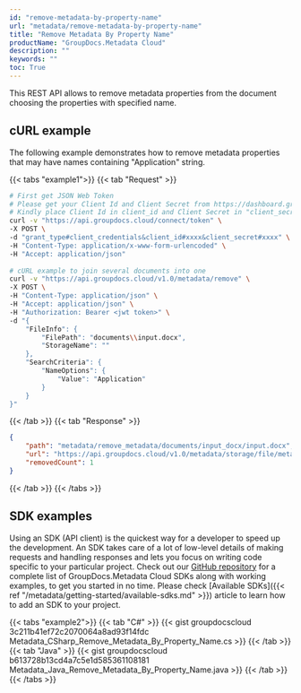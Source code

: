 ```yaml
---
id: "remove-metadata-by-property-name"
url: "metadata/remove-metadata-by-property-name"
title: "Remove Metadata By Property Name"
productName: "GroupDocs.Metadata Cloud"
description: ""
keywords: ""
toc: True
---
```


This REST API allows to remove metadata properties from the document choosing the properties with specified name.

## cURL example

The following example demonstrates how to remove metadata properties that may have names containing "Application" string.

{{< tabs "example1">}}
{{< tab "Request" >}}

```bash
# First get JSON Web Token
# Please get your Client Id and Client Secret from https://dashboard.groupdocs.cloud/applications. 
# Kindly place Client Id in client_id and Client Secret in "client_secret" argument.
curl -v "https://api.groupdocs.cloud/connect/token" \
-X POST \
-d "grant_type#client_credentials&client_id#xxxx&client_secret#xxxx" \
-H "Content-Type: application/x-www-form-urlencoded" \
-H "Accept: application/json"
   
# cURL example to join several documents into one
curl -v "https://api.groupdocs.cloud/v1.0/metadata/remove" \
-X POST \
-H "Content-Type: application/json" \
-H "Accept: application/json" \
-H "Authorization: Bearer <jwt token>" \
-d "{
    "FileInfo": {
        "FilePath": "documents\\input.docx",
        "StorageName": ""
    },
    "SearchCriteria": {
        "NameOptions": {
            "Value": "Application"
        }
    }
}"
```

{{< /tab >}}
{{< tab "Response" >}}

```json
{
    "path": "metadata/remove_metadata/documents/input_docx/input.docx",
    "url": "https://api.groupdocs.cloud/v1.0/metadata/storage/file/metadata/remove_metadata/documents/input_docx/input.docx",
    "removedCount": 1
}
```

{{< /tab >}}
{{< /tabs >}}

## SDK examples

Using an SDK (API client) is the quickest way for a developer to speed up the development. An SDK takes care of a lot of low-level details of making requests and handling responses and lets you focus on writing code specific to your particular project. Check out our [GitHub repository](https://github.com/groupdocs-metadata-cloud) for a complete list of GroupDocs.Metadata Cloud SDKs along with working examples, to get you started in no time. Please check [Available SDKs]({{< ref "/metadata/getting-started/available-sdks.md" >}}) article to learn how to add an SDK to your project.

{{< tabs "example2">}}
{{< tab "C#" >}}
{{< gist groupdocscloud 3c211b41ef72c2070064a8ad93f14fdc Metadata_CSharp_Remove_Metadata_By_Property_Name.cs >}}
{{< /tab >}}
{{< tab "Java" >}}
{{< gist groupdocscloud b613728b13cd4a7c5e1d585361108181 Metadata_Java_Remove_Metadata_By_Property_Name.java >}}
{{< /tab >}}
{{< /tabs >}}
